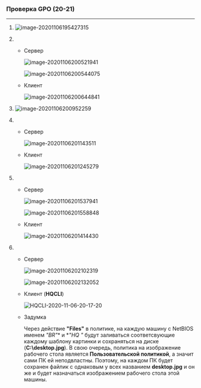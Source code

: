 ### Проверка GPO (20-21)

---

1. ![image-20201106195427315](image-20201106195427315.png)



2. * Сервер

     ![image-20201106200521941](image-20201106200521941.png)

     ![image-20201106200544075](image-20201106200544075.png)

   * Клиент

     ![image-20201106200644841](image-20201106200644841.png)



3. ![image-20201106200952259](image-20201106200952259.png)



4. * Сервер

     ![image-20201106201143511](image-20201106201143511.png)

   * Клиент

     ![image-20201106201245279](image-20201106201245279.png)



5. * Сервер

     ![image-20201106201537941](image-20201106201537941.png)

     ![image-20201106201558848](image-20201106201558848.png)

   * Клиент

     ![image-20201106201414430](image-20201106201414430.png)



6. * Сервер

     ![image-20201106202102319](image-20201106202102319.png)

     ![image-20201106202132052](image-20201106202132052.png)

   * Клиент (**HQCLI**)

     ![HQCLI-2020-11-06-20-17-20](HQCLI-2020-11-06-20-17-20.png)

   * Задумка

     Через действие **"Files"** в политике, на каждую машину с NetBIOS именем **"BR*"** и **"HQ *"** будут заливаться соответсвующие каждому шаблону картинки и сохраняться на диске (**С:\desktop.jpg**). В свою очередь, политика на изображение рабочего стола является **Пользовательской политикой**, а значит сами ПК ей неподвластны. Поэтому, на каждом ПК будет сохранен файлик с однаковым у всех названием **desktop.jpg** и он же и будет назначаться изображением рабочего стола этой машины.